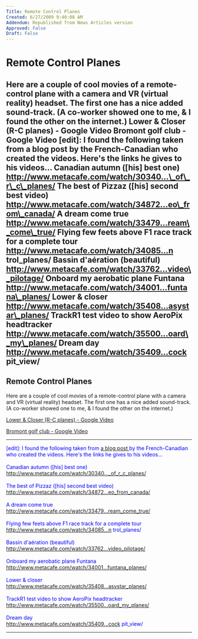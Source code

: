 ```yaml
---
Title: Remote Control Planes
Created: 6/27/2009 9:40:08 AM
Addendum: Republished from News Articles version
Approved: False
Draft: False
---
```

# Remote Control Planes
Here are a couple of cool movies of a remote-control plane with a camera and VR (virtual reality) headset. The first one has a nice added sound-track. (A co-worker showed one to me, & I found the other on the internet.)  Lower & Closer (R-C planes) - Google Video Bromont golf club - Google Video   [edit]: I found the following taken from a blog post by the French-Canadian who created the videos. Here's the links he gives to his videos...  Canadian autumn ([his] best one) http://www.metacafe.com/watch/30340...\_of\_r\_c\_planes/  The best of Pizzaz ([his] second best video) http://www.metacafe.com/watch/34872...eo\_from\_canada/  A dream come true http://www.metacafe.com/watch/33479...ream\_come\_true/  Flying few feets above F1 race track for a complete tour http://www.metacafe.com/watch/34085...n trol\_planes/  Bassin d'aération (beautiful) http://www.metacafe.com/watch/33762...video\_pilotage/  Onboard my aerobatic plane Funtana http://www.metacafe.com/watch/34001...funtana\_planes/  Lower & closer http://www.metacafe.com/watch/35408...asystar\_planes/  TrackR1 test video to show AeroPix headtracker  http://www.metacafe.com/watch/35500...oard\_my\_planes/  Dream day http://www.metacafe.com/watch/35409...cock pit\_view/
---

## Remote Control Planes

Here are a couple of cool movies of a remote-control plane with a camera and VR (virtual reality) headset. The first one has a nice added sound-track. (A co-worker showed one to me, & I found the other on the internet.)



<font color="#0000ff"><u><a href="http://www.metacafe.com/watch/354083/aerobatic_flight_onboard_easystar_planes/" rel="nofollow" target="_blank">Lower &amp; Closer (R-C planes) - Google Video</a><a href="http://video.google.fr/videoplay?docid=-6841229546604159614&amp;hl=fr"></a></u></font>

<u><font color="#0000ff"><a href="http://www.metacafe.com/watch/303408/royal_bromont_golf_club_video_pilotage_of_r_c_planes/" rel="nofollow" target="_blank">Bromont golf club - Google Video</a></font></u>
 <font color="#0000ff">   <div><u>       <hr></u></div>    <div><u>[</u>edit]: I found the following taken from <a href="http://www.rcgroups.com/forums/showthread.php?t=616822" rel="nofollow" target="_blank">a blog post </a>by the French-Canadian who created the videos. Here's the links he gives to his videos...</div>    <div>     <br>Canadian autumn ([his] best one)       <br><a href="http://www.metacafe.com/watch/303404/canadian_autumn_video_pilotage_of_r_c_planes/" rel="nofollow" target="_blank">http://www.metacafe.com/watch/30340..._of_r_c_planes/</a>       <br>      <br>The best of Pizzaz ([his] second best video)       <br><a href="http://www.metacafe.com/watch/348727/beautiful_aerial_video_from_canada/" rel="nofollow" target="_blank">http://www.metacafe.com/watch/34872...eo_from_canada/</a>       <br>      <br>A dream come true       <br><a href="http://www.metacafe.com/watch/334792/video_pilotage_a_dream_come_true/" rel="nofollow" target="_blank">http://www.metacafe.com/watch/33479...ream_come_true/</a>       <br>      <br>Flying few feets above F1 race track for a complete tour       <br><a href="http://www.metacafe.com/watch/340854/complete_tour_of_f1_race_track_onboard_a_radio_control_planes/" rel="nofollow" target="_blank">http://www.metacafe.com/watch/34085...n trol_planes/</a>       <br>      <br>Bassin d'aération (beautiful)       <br><a href="http://www.metacafe.com/watch/337623/bassin_daeration_video_pilotage/" rel="nofollow" target="_blank">http://www.metacafe.com/watch/33762...video_pilotage/</a>       <br>      <br>Onboard my aerobatic plane Funtana       <br><a href="http://www.metacafe.com/watch/340015/aerobatic_flight_onboard_funtana_planes/" rel="nofollow" target="_blank">http://www.metacafe.com/watch/34001...funtana_planes/</a>       <br>      <br>Lower &amp; closer       <br><a href="http://www.metacafe.com/watch/354083/aerobatic_flight_onboard_easystar_planes/" rel="nofollow" target="_blank">http://www.metacafe.com/watch/35408...asystar_planes/</a>       <br>      <br>TrackR1 test video to show AeroPix headtracker       <br><a href="http://www.metacafe.com/watch/355003/dancing_in_the_wind_onboard_my_planes/" rel="nofollow" target="_blank">http://www.metacafe.com/watch/35500...oard_my_planes/</a>       <br>      <br>Dream day       <br><a href="http://www.metacafe.com/watch/354092/dream_day_beautiful_r_c_planes_video_from_the_cockpit_view/" rel="nofollow" target="_blank">http://www.metacafe.com/watch/35409...cock pit_view/</a>       <br></div> </font>
<u><font color="#0000ff"></font></u>

<script src="/DesktopModules/itcMetaPost/js/m.js" type="text/javascript"></script>


---

